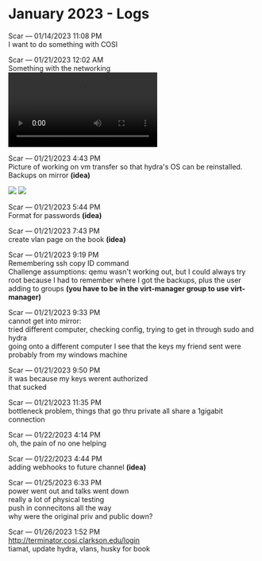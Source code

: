 # January 2023 - Logs

Scar — 01/14/2023 11:08 PM <br>
I want to do something with COSI

Scar — 01/21/2023 12:02 AM <br>
Something with the networking
<video src="../media/Talks_down.webm"  controls></video>

Scar — 01/21/2023 4:43 PM <br>
Picture of working on vm transfer so that hydra's OS can be reinstalled. 
Backups on mirror <b>(idea)</b>

<image src="../media/vmbackups1.png"  controls></image>
<image src="../media/vmbackups2.png"  controls></image>

Scar — 01/21/2023 5:44 PM <br>
Format for passwords <b>(idea)</b>

Scar — 01/21/2023 7:43 PM <br>
create vlan page on the book <b>(idea)</b>

Scar — 01/21/2023 9:19 PM <br>
Remembering ssh copy ID command <br>
Challenge assumptions: qemu wasn't working out, but I could always try root because I had to remember where I got the backups, plus the user adding to groups <b>(you have to be in the virt-manager group to use virt-manager)</b>

Scar — 01/21/2023 9:33 PM <br>
cannot get into mirror: <br>
tried different computer, checking config, trying to get in through sudo and hydra <br>
going onto a different computer I see that the keys my friend sent were probably from my windows machine

Scar — 01/21/2023 9:50 PM <br>
it was because my keys werent authorized <br>
that sucked

Scar — 01/21/2023 11:35 PM <br>
bottleneck problem, things that go thru private all share a 1gigabit connection

Scar — 01/22/2023 4:14 PM <br>
oh, the pain of no one helping

Scar — 01/22/2023 4:44 PM <br>
adding webhooks to ⁠future channel <b>(idea)</b>

Scar — 01/25/2023 6:33 PM <br>
power went out and talks went down<br>
really a lot of physical testing <br>
push in connecitons all the way <br>
why were the original priv and public down? <br>

Scar — 01/26/2023 1:52 PM <br>
http://terminator.cosi.clarkson.edu/login <br>
tiamat, update hydra, vlans, husky for book